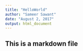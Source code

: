```yaml
---
title: "HelloWorld"
author: "Sameer Sawant"
date: "August 2, 2017"
output: html_document
---
```


## This is a markdown file
